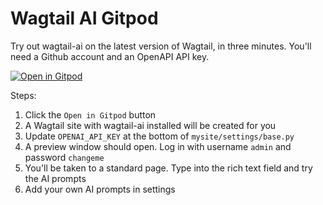 # Wagtail AI Gitpod

Try out wagtail-ai on the latest version of Wagtail, in three minutes. You'll need a Github account and an OpenAPI API key.

[![Open in Gitpod](https://gitpod.io/button/open-in-gitpod.svg)](https://gitpod.io/#https://github.com/tomdyson/wagtail-ai-gitpod)

Steps:

1. Click the ``Open in Gitpod`` button
2. A Wagtail site with wagtail-ai installed will be created for you
3. Update `OPENAI_API_KEY` at the bottom of `mysite/settings/base.py`
4. A preview window should open. Log in with username `admin` and password `changeme`
5. You'll be taken to a standard page. Type into the rich text field and try the AI prompts
6. Add your own AI prompts in settings
